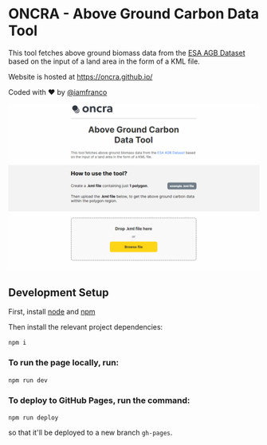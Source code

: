 # ONCRA - Above Ground Carbon Data Tool

This tool fetches above ground biomass data from the 
[ESA AGB Dataset](https://data.ceda.ac.uk/neodc/esacci/biomass/data/agb/maps/v4.0) 
based on the input of a land area in the form of a KML file.

Website is hosted at https://oncra.github.io/

Coded with ❤️ by [@iamfranco](https://github.com/iamfranco)

![app demo](public/demo.gif)

## Development Setup 
First, install [node](https://nodejs.org/en) and [npm](https://docs.npmjs.com/downloading-and-installing-node-js-and-npm)

Then install the relevant project dependencies:
```
npm i
```

### To run the page locally, run:
```
npm run dev
```


### To deploy to GitHub Pages, run the command:
```
npm run deploy
```
so that it'll be deployed to a new branch `gh-pages`.
